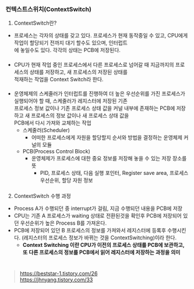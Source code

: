 ### 컨텍스트스위치(ContextSwitch)
1. ContextSwitch란?
- 프로세스는 각자의 상태를 갖고 있다. 프로세스가 현재 동작중일 수 있고, CPU에게 작업이 할당되기 전까지 대기 할수도 있으며, 인터럽트  
에 놓일수도 있다. 각각의 상태는 PCB에 저장된다.
####
- CPU가 현재 작업 중인 프로세스에서 다른 프로세스로 넘어갈 때 지금까지의 프로세스의 상태를 저장하고, 새 프로세스의 저장된 상태를  
적재하는 작업을 Context Switch라 한다.
####
- 운영체제의 스케줄러가 인터럽트를 진행하여 더 높은 우선순위를 가진 프로세스가 실행되어야 할 때, 스케줄러가 레지스터에 저장된 기존  
프로세스 정보 값이나 기존 프로세스 상태 값을 커널 내부에 존재하는 PCB에 저장하고 새 프로세스의 정보 값이나 새 프로세스 상태 값을  
PCB에서 다시 가져와 교체하는 작업
  - 스케줄러(Scheduler)
    - 어떠한 프로세스에게 자원을 할당할지 순서와 방법을 결정하는 운영체제 커널의 모듈
  - PCB(Process Control Block)
    - 운영체제가 프로세스에 대한 중요 정보를 저장해 놓을 수 있는 저장 장소를 뜻
      - PID, 프로세스 상태, 다음 실행 포인터, Register save area, 프로세스 우선순위, 할당 자원 정보  
###  
2. ContextSwitch 수행 과정
- Process A가 수행되던 중 interrupt가 걸림, 지금 수행되던 내용을 PCB에 저장
- CPU는 기존 A 프로세스가 waiting 상태로 전환된것을 확인후 PCB에 저장되어 있던 우선순위가 높은 Process B를 가져온다.
- PCB에 저장되어 있던 B 프로세스의 정보를 가져와서 레지스터에 등록후 수행시킨다. (레지스터의 프로세스 정보가 바뀌는 것을 ContextSwitching)이라 한다.  
  - **Context Switching 이란 CPU가 이전의 프로세스 상태를 PCB에 보관하고, 또 다른 프로세스의 정보를 PCB에서 읽어 레지스터에 저장하는 과정을 의미**   
  


#
> https://beststar-1.tistory.com/26  
> https://jhnyang.tistory.com/33